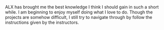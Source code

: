 ALX has brought me the best knowledge I think I should gain in such a short while. I am beginning to enjoy myself doing what I love to do. Though the projects are somehow difficult, I still try to navigate through by follow the instructions given by the instructors.
